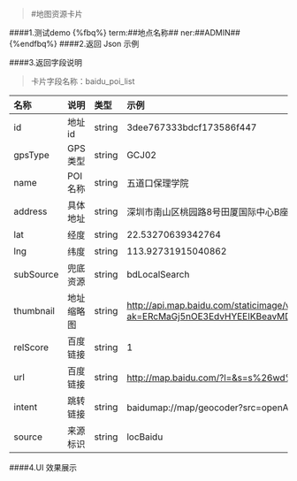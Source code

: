 >#地图资源卡片


####1.测试demo
{%fbq%}
term:##地点名称##
ner:##ADMIN##
{%endfbq%}
####2.返回 Json 示例


####3.返回字段说明

>卡片字段名称：baidu_poi_list

|名称|说明|类型|示例|
|:---|:---|:---|:---|
|id|地址id|string|3dee767333bdcf173586f447|
|gpsType|GPS类型|string|GCJ02|
|name|POI名称|string|五道口保理学院|
|address|具体地址|string|深圳市南山区桃园路8号田厦国际中心B座1918室|
|lat|经度|string|22.53270639342764|
|lng|纬度|string|113.92731915040862|
|subSource|兜底资源|string|bdLocalSearch|
|thumbnail|地址缩略图|string|http://api.map.baidu.com/staticimage/v2?ak=ERcMaGj5nOE3EdvHYEEIKBeavMDpEkex&mcode=666666&width=480&height=360&zoom=18&center=113.933853,22.538433&markers=113.933853,22.538433|
|relScore|百度链接|string|1|
|url|百度链接|string|http://map.baidu.com/?l=&s=s%26wd%3D五道口保理学院|
|intent|跳转链接|string|baidumap://map/geocoder?src=openApiDemo&address=五道口保理学院|
|source|来源标识|string|locBaidu|


####4.UI 效果展示


